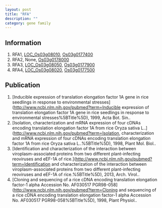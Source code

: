 ```yaml
---
layout: post
title: "RFA"
description: ""
category: gene family
---
```


## Information
1. RFA1, [LOC_Os03g08010](http://rice.plantbiology.msu.edu/cgi-bin/ORF_infopage.cgi?orf=LOC_Os03g08010), [Os03g0177400](http://rapdb.dna.affrc.go.jp/viewer/gbrowse_details/irgsp1?name=Os03g0177400)
2. RFA2, None, [Os03g0178000](http://rapdb.dna.affrc.go.jp/viewer/gbrowse_details/irgsp1?name=Os03g0178000)
3. RFA3, [LOC_Os03g08050](http://rice.plantbiology.msu.edu/cgi-bin/ORF_infopage.cgi?orf=LOC_Os03g08050), [Os03g0177900](http://rapdb.dna.affrc.go.jp/viewer/gbrowse_details/irgsp1?name=Os03g0177900)
4. RFA4, [LOC_Os03g08020](http://rice.plantbiology.msu.edu/cgi-bin/ORF_infopage.cgi?orf=LOC_Os03g08020), [Os03g0177500](http://rapdb.dna.affrc.go.jp/viewer/gbrowse_details/irgsp1?name=Os03g0177500)

## Publication
1. [Inducible expression of translation elongation factor 1A gene in rice seedlings in response to environmental stresses](http://www.ncbi.nlm.nih.gov/pubmed?term=Inducible expression of translation elongation factor 1A gene in rice seedlings in response to environmental stresses%5BTitle%5D), 1999, Acta Bot. Sin..
2. [Isolation, characterization and mRNA expression of four cDNAs encoding translation elongation factor 1A from rice Oryza sativa L..](http://www.ncbi.nlm.nih.gov/pubmed?term=Isolation, characterization and mRNA expression of four cDNAs encoding translation elongation factor 1A from rice Oryza sativa L..%5BTitle%5D), 1998, Plant Mol. Biol..
3. [Identification and characterization of the interaction between viroplasm-associated proteins from two different plant-infecting reoviruses and eEF-1A of rice.](http://www.ncbi.nlm.nih.gov/pubmed?term=Identification and characterization of the interaction between viroplasm-associated proteins from two different plant-infecting reoviruses and eEF-1A of rice.%5BTitle%5D), 2013, Arch. Virol..
4. [Cloning and sequencing of a rice cDNA encoding translation elongation factor-1 alpha Accession No. AF030517 PGR98-058](http://www.ncbi.nlm.nih.gov/pubmed?term=Cloning and sequencing of a rice cDNA encoding translation elongation factor-1 alpha Accession No. AF030517 PGR98-058%5BTitle%5D), 1998, Plant Physiol..


